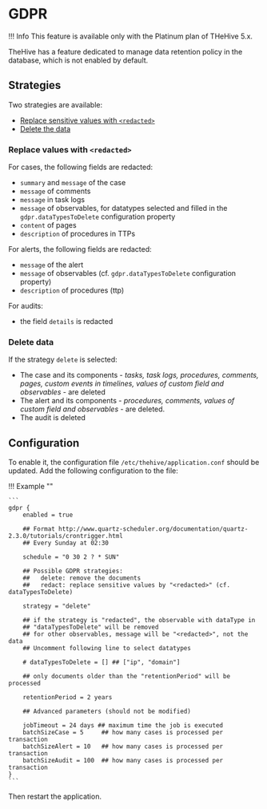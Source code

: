 # GDPR 

!!! Info
    This feature is available only with the Platinum plan of THeHive 5.x.

TheHive has a feature dedicated to manage data retention policy in the database, which is not enabled by default.

## Strategies

Two strategies are available: 

* [Replace sensitive values with `<redacted>`](#replace-values-with-redacted)
* [Delete the data](#delete-data)


### Replace values with `<redacted>`

For cases, the following fields are redacted:

* `summary` and `message` of the case
* `message` of comments
* `message` in task logs
* `message` of observables, for datatypes selected and filled in  the `gdpr.dataTypesToDelete` configuration property
* `content` of pages
* `description` of procedures in TTPs

 
For alerts, the following fields are redacted:

*  `message` of the alert
*  `message` of observables (cf. `gdpr.dataTypesToDelete` configuration property)
*  `description` of procedures (ttp)

For audits:

*  the field `details` is redacted

### Delete data

If the strategy `delete` is selected:

  * The case and its components - _tasks, task logs, procedures, comments, pages, custom events in timelines, values of custom field and observables_ -  are deleted
  * The alert and its components - _procedures, comments, values of custom field and observables_ -  are deleted.
  * The audit is deleted


## Configuration 

To enable it, the configuration file `/etc/thehive/application.conf` should be updated. Add the following configuration to the file: 

!!! Example ""

    ```
    gdpr {
        enabled = true
    
        ## Format http://www.quartz-scheduler.org/documentation/quartz-2.3.0/tutorials/crontrigger.html
        ## Every Sunday at 02:30
        
        schedule = "0 30 2 ? * SUN"
    
        ## Possible GDPR strategies:
        ##   delete: remove the documents
        ##   redact: replace sensitive values by "<redacted>" (cf. dataTypesToDelete)
        
        strategy = "delete"
        
        ## if the strategy is "redacted", the observable with dataType in 
        ## "dataTypesToDelete" will be removed
        ## for other observables, message will be "<redacted>", not the data
        ## Uncomment following line to select datatypes
        
        # dataTypesToDelete = [] ## ["ip", "domain"]
    
        ## only documents older than the "retentionPeriod" will be processed
        
        retentionPeriod = 2 years
    
        ## Advanced parameters (should not be modified)
        
        jobTimeout = 24 days ## maximum time the job is executed
        batchSizeCase = 5     ## how many cases is processed per transaction
        batchSizeAlert = 10   ## how many cases is processed per transaction
        batchSizeAudit = 100  ## how many cases is processed per transaction
    }
    ```

Then restart the application.
